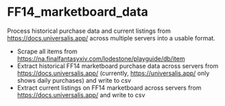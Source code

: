 # FF14_marketboard_data
Process historical purchase data and current listings from https://docs.universalis.app/ across multiple servers into a usable format.  

- Scrape all items from https://na.finalfantasyxiv.com/lodestone/playguide/db/item 
- Extract historical FF14 marketboard purchase data across servers from https://docs.universalis.app/ (currently, https://universalis.app/  only shows daily purchases) and write to csv
- Extract current listings on FF14 marketboard across servers from https://docs.universalis.app/ and write to csv
